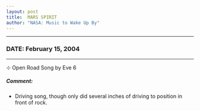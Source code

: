 ```yaml
---
layout: post
title:  MARS SPIRIT
author: "NASA: Music to Wake Up By"
---
```


----
### DATE: February 15, 2004
----
⊹ Open Road Song by Eve 6

##### Comment:
* Driving song, though only did several inches of driving to position in front of rock.

